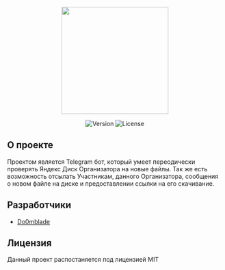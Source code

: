 <p align="center">
      <img src="https://cdn.icon-icons.com/icons2/1381/PNG/512/yandexdisk_94467.png" width="250">
</p>

<p align="center">
   <img src="https://img.shields.io/badge/Version-v1.0 (Alpha)-blue" alt="Version">
   <img src="https://img.shields.io/badge/License-MIT-green" alt="License">
</p>

## О проекте

Проектом является Telegram бот, который умеет переодически проверять Яндекс Диск Организатора на новые файлы. Так же есть возможность отсылать Участникам, данного Организатора, сообщения о новом файле на диске и предоставлении ссылки на его скачивание.

## Разработчики

- [Do0mblade](https://github.com/Do0mblade)

## Лицензия
Данный проект распостаняется под лицензией MIT
